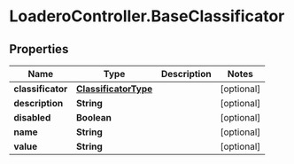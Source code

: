 # LoaderoController.BaseClassificator

## Properties
Name | Type | Description | Notes
------------ | ------------- | ------------- | -------------
**classificator** | [**ClassificatorType**](ClassificatorType.md) |  | [optional] 
**description** | **String** |  | [optional] 
**disabled** | **Boolean** |  | [optional] 
**name** | **String** |  | [optional] 
**value** | **String** |  | [optional] 
